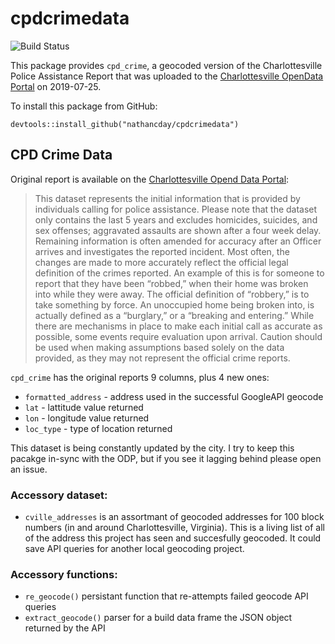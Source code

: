 
<!-- README.md is generated from README.Rmd. Please edit that file -->

# cpdcrimedata

![Build
Status](https://travis-ci.com/nathancday/cpdcrimedata.svg?branch=master)

This package provides `cpd_crime`, a geocoded version of the
Charlottesville Police Assistance Report that was uploaded to the
[Charlottesville OpenData
Portal](https://opendata.charlottesville.org/datasets/crime-data) on
2019-07-25.

To install this package from GitHub:

    devtools::install_github("nathancday/cpdcrimedata")

## CPD Crime Data

Original report is available on the [Charlottesville Opend Data
Portal](http://opendata.charlottesville.org/datasets/crime-data):

> This dataset represents the initial information that is provided by
> individuals calling for police assistance. Please note that the
> dataset only contains the last 5 years and excludes homicides,
> suicides, and sex offenses; aggravated assaults are shown after a four
> week delay. Remaining information is often amended for accuracy after
> an Officer arrives and investigates the reported incident. Most often,
> the changes are made to more accurately reflect the official legal
> definition of the crimes reported. An example of this is for someone
> to report that they have been “robbed,” when their home was broken
> into while they were away. The official definition of “robbery,” is to
> take something by force. An unoccupied home being broken into, is
> actually defined as a “burglary,” or a “breaking and entering.” While
> there are mechanisms in place to make each initial call as accurate as
> possible, some events require evaluation upon arrival. Caution should
> be used when making assumptions based solely on the data provided, as
> they may not represent the official crime reports.

`cpd_crime` has the original reports 9 columns, plus 4 new ones:

  - `formatted_address` - address used in the successful GoogleAPI
    geocode
  - `lat` - lattitude value returned
  - `lon` - longitude value returned
  - `loc_type` - type of location returned

This dataset is being constantly updated by the city. I try to keep this
pacakge in-sync with the ODP, but if you see it lagging behind please
open an issue.

### Accessory dataset:

  - `cville_addresses` is an assortmant of geocoded addresses for 100
    block numbers (in and around Charlottesville, Virginia). This is a
    living list of all of the address this project has seen and
    succesfully geocoded. It could save API queries for another local
    geocoding project.

### Accessory functions:

  - `re_geocode()` persistant function that re-attempts failed geocode
    API queries
  - `extract_geocode()` parser for a build data frame the JSON object
    returned by the API
